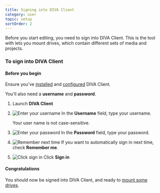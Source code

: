 ```yaml
---
title: Signing into DIVA Client
category: user
topic: setup
sortOrder: 2
---
```


Before you start editing, you need to sign into DIVA Client.
This is the tool with lets you mount drives, which contain different sets of media and projects.

### To sign into DIVA Client

<div class="note note-warning">
	<h4 class="note-title"><i class="fa fa-warning"></i> Before you begin</h4>
	<p>Ensure you've <a href="">installed</a> and <a href="">configured</a> DIVA Client.</p>
	<p>You'll also need a <strong>username</strong> and <strong>password</strong>.</p>
</div>

1. Launch **DIVA Client**

2. ![Enter your username](/images/v2/diva-client-username.png)
	In the **Username** field, type your username.

	Your user name is not case-sensitive.

3. ![Enter your password](/images/v2/diva-client-password.png)
	In the **Password** field, type your password.

3. ![Remember next time](/images/v2/diva-client-remember-me.png)
	If you want to automatically sign in next time, check **Remember me**.

4. ![Click sign in](/images/v2/diva-client-sign-in.png)
	Click **Sign in**

<div class="note note-success">
	<h4 class="note-title"><i class="fa fa-birthday-cake"></i> Congratulations</h4>
	<p>You should now be signed into DIVA Client, and ready to <a href="/v2/articles/how-to-mount-a-drive.html">mount some drives</a>.</p>
</div>
